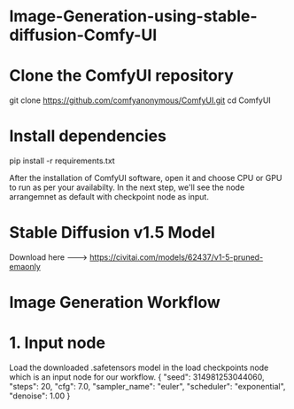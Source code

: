 # Image-Generation-using-stable-diffusion-Comfy-UI

# Clone the ComfyUI repository
git clone https://github.com/comfyanonymous/ComfyUI.git
cd ComfyUI

# Install dependencies
pip install -r requirements.txt

After the installation of ComfyUI software, open it and choose CPU or GPU to run as per your availabilty.
In the next step, we'll see the node arrangemnet as default with checkpoint node as input.

# Stable Diffusion v1.5 Model
Download here ---> https://civitai.com/models/62437/v1-5-pruned-emaonly

# Image Generation Workflow
# 1. Input node
Load the downloaded .safetensors model in the load checkpoints node which is an input node for our workflow.
{
    "seed": 314981253044060,
    "steps": 20,
    "cfg": 7.0,
    "sampler_name": "euler",
    "scheduler": "exponential",
    "denoise": 1.00
}
